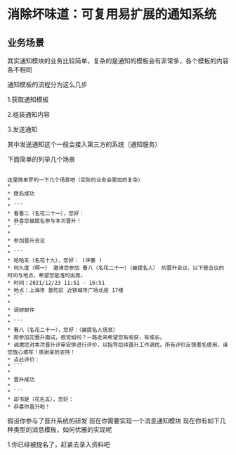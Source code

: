 # 消除坏味道：可复用易扩展的通知系统



## 业务场景

其实通知模块的业务比较简单，复杂的是通知的模板会有非常多，各个模板的内容各不相同

通知模板的流程分为这么几步

1.获取通知模板

2.组装通知内容

3.发送通知

其中发送通知这个一般会接入第三方的系统（通知服务）

下面简单的列举几个场景

```

这里简单罗列一下几个场景吧（实际的业务会更加的复杂）
*
* 提名成功
*
* ```
* 看看二（名花二十一），您好：
* 恭喜您被提名参与本次晋升！
* ```
*
* 参加晋升会议
*
* ```
* 哈哈五（名花十九），您好： (评委 )
* 何久度（啊一） 邀请您参加 看八（名花二十一）（被提名人） 的晋升会议，以下是合议的时间与地点，希望您能准时出席。
* 时间：2021/12/23 11:51 - 16:51
* 地点：上海市 普陀区 近铁城市广场北座 17楼
* ```
*
* 调研邮件
*
* ```
* 看八（名花二十一），您好：（被提名人信息）
* 刚参加完晋升面试，感觉如何？一路走来希望您有收获，有成长。
* 诚邀您对本次晋升评审安排进行评价，以指导后续晋升工作调优。所有评价反馈匿名使用，请您放心填写！感谢亲的支持！
* 点此评价：
* ```
*
* 晋升成功
*
* ```
* 却书是（花名五），您好：
* 恭喜你晋升啦！
```

假设你参与了晋升系统的研发 现在你需要实现一个消息通知模块 现在你有如下几种类型的消息模板，如何优雅的实现呢

1.你已经被提名了，赶紧去录入资料吧



